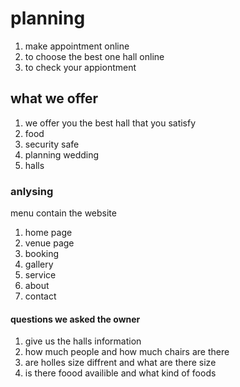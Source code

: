 # planning

1. make appointment online
2. to choose the best one hall online
3. to check your appiontment



## what we offer
1. we offer you the best hall that you satisfy
2. food 
3. security safe 
4. planning wedding
5. halls 


### anlysing

menu contain the website

1. home page
2. venue page
3. booking
4. gallery
5. service
6. about 
7. contact


#### questions we asked the owner

1. give us the halls information 
2. how much people and how much chairs are there
3. are holles size diffrent and what are there size
4. is there foood availible and what kind of foods








